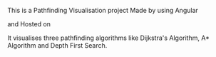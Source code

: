 This is a Pathfinding Visualisation project Made by using Angular

and Hosted on 

It visualises three pathfinding algorithms like Dijkstra's Algorithm, A* Algorithm and Depth First Search.